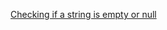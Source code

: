 [Checking if a string is empty or null](https://github.com/hgvanpariya/code/blob/master/java/Checking_if_a_string_is_empty_or_null.md)
